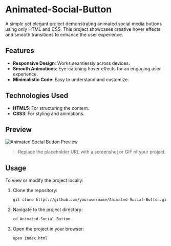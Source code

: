 # Animated-Social-Button
A simple yet elegant project demonstrating animated social media buttons using only HTML and CSS. This project showcases creative hover effects and smooth transitions to enhance the user experience.

## Features

- **Responsive Design**: Works seamlessly across devices.
- **Smooth Animations**: Eye-catching hover effects for an engaging user experience.
- **Minimalistic Code**: Easy to understand and customize.

## Technologies Used

- **HTML5**: For structuring the content.
- **CSS3**: For styling and animations.

## Preview

![Animated Social Button Preview](https://via.placeholder.com/800x400?text=Project+Preview)

> Replace the placeholder URL with a screenshot or GIF of your project.

## Usage

To view or modify the project locally:

1. Clone the repository:
    ```bash
    git clone https://github.com/yourusername/Animated-Social-Button.git
    ```

2. Navigate to the project directory:
    ```bash
    cd Animated-Social-Button
    ```

3. Open the project in your browser:
    ```bash
    open index.html
    ```
